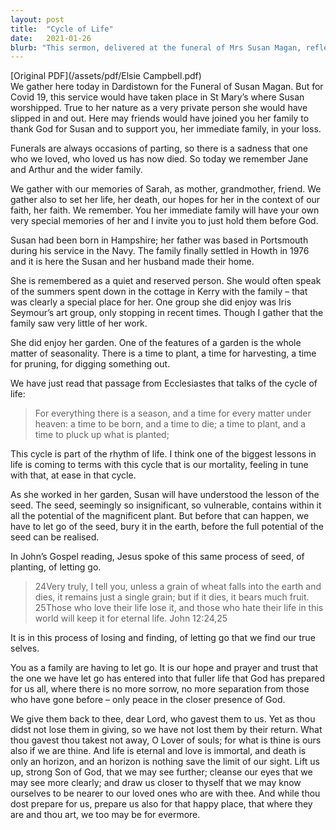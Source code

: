 ```yaml
---
layout: post
title:  "Cycle of Life"
date:   2021-01-26
blurb: "This sermon, delivered at the funeral of Mrs Susan Magan, reflects on the cycle of life, drawing parallels between the rhythms of gardening and human existence. It emphasizes the importance of letting go, and the hope of a fuller life beyond death. The sermon also pays tribute to Susan's quiet and reserved nature, her love for her garden, and her special memories of summers in Kerry."
---
```

[Original PDF](/assets/pdf/Elsie Campbell.pdf)    
We gather here today in Dardistown for the Funeral of Susan Magan. But for Covid 19, this service would have taken place in St Mary’s where Susan worshipped. True to her nature as a very private person she would have slipped in and out. Here may friends would have joined you her family to thank God for Susan and to support you, her immediate family, in your loss.

Funerals are always occasions of parting, so there is a sadness that one who we loved, who loved us has now died. So today we remember Jane and Arthur and the wider family.

We gather with our memories of Sarah, as mother, grandmother, friend. We gather also to set her life, her death, our hopes for her in the context of our faith, her faith. We remember. You her immediate family will have your own very special memories of her and I invite you to just hold them before God.

Susan had been born in Hampshire; her father was based in Portsmouth during his service in the Navy. The family finally settled in Howth in 1976 and it is here the Susan and her husband made their home.

She is remembered as a quiet and reserved person. She would often speak of the summers spent down in the cottage in Kerry with the family – that was clearly a special place for her. One group she did enjoy was Iris Seymour’s art group, only stopping in recent times. Though I gather that the family saw very little of her work.

She did enjoy her garden. One of the features of a garden is the whole matter of seasonality. There is a time to plant, a time for harvesting, a time for pruning, for digging something out.

We have just read that passage from Ecclesiastes that talks of the cycle of life:

> For everything there is a season, and a time for every matter under heaven:
> a time to be born, and a time to die;
> a time to plant, and a time to pluck up what is planted;

This cycle is part of the rhythm of life. I think one of the biggest lessons in life is coming to terms with this cycle that is our mortality, feeling in tune with that, at ease in that cycle.

As she worked in her garden, Susan will have understood the lesson of the seed. The seed, seemingly so insignificant, so vulnerable, contains within it all the potential of the magnificent plant. But before that can happen, we have to let go of the seed, bury it in the earth, before the full potential of the seed can be realised.

In John’s Gospel reading, Jesus spoke of this same process of seed, of planting, of letting go.

> 24Very truly, I tell you, unless a grain of wheat falls into the earth and dies, it remains just a single grain; but if it dies, it bears much fruit.
> 25Those who love their life lose it, and those who hate their life in this world will keep it for eternal life. John 12:24,25

It is in this process of losing and finding, of letting go that we find our true selves.

You as a family are having to let go. It is our hope and prayer and trust that the one we have let go has entered into that fuller life that God has prepared for us all, where there is no more sorrow, no more separation from those who have gone before – only peace in the closer presence of God.

We give them back to thee, dear Lord, who gavest them to us. Yet as thou didst not lose them in giving, so we have not lost them by their return. What thou gavest thou takest not away, O Lover of souls; for what is thine is ours also if we are thine. And life is eternal and love is immortal, and death is only an horizon, and an horizon is nothing save the limit of our sight. Lift us up, strong Son of God, that we may see further; cleanse our eyes that we may see more clearly; and draw us closer to thyself that we may know ourselves to be nearer to our loved ones who are with thee. And while thou dost prepare for us, prepare us also for that happy place, that where they are and thou art, we too may be for evermore.
